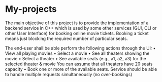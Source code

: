 # My-projects

The main objective of this project is to provide the implementation of a backend service in C++ which is used by some other services (GUI, CLI or other User Interface) for booking online movie tickets. Booking a ticket means just blocking the required number of particular seats.

The end-user shall be able perform the following actions through the UI:
•	View all playing movies
•	Select a movie
•	See all theaters showing the movie
•	Select a theater
•	See available seats (e.g., a1, a2, a3) for the selected theater & movie You can assume that all theaters have 20 seats capacity
•	Book one or more of the available seats. Service should be able to handle multiple requests simultaneously (no over-bookings)
